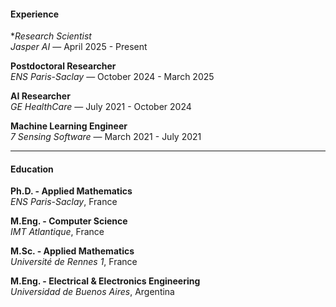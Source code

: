#### Experience

**Research Scientist*  
*Jasper AI* — April 2025 - Present

**Postdoctoral Researcher**  
*ENS Paris-Saclay* — October 2024 - March 2025

**AI Researcher**  
*GE HealthCare* — July 2021 - October 2024

**Machine Learning Engineer**  
*7 Sensing Software* — March 2021 - July 2021

---

#### Education

**Ph.D. - Applied Mathematics**  
*ENS Paris-Saclay*, France

**M.Eng. - Computer Science**  
*IMT Atlantique*, France

**M.Sc. - Applied Mathematics**  
*Université de Rennes 1*, France

**M.Eng. - Electrical & Electronics Engineering**  
*Universidad de Buenos Aires*, Argentina